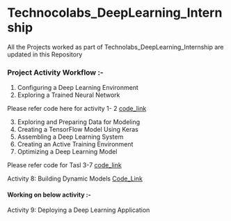 # Technocolabs_DeepLearning_Internship
All the Projects worked as part of Technolabs_DeepLearning_Internship are updated in this Repository


### Project Activity Workflow :- 

1. Configuring a Deep Learning Environment
2. Exploring a Trained Neural Network

Please refer code here for activity 1- 2  [code_link](https://github.com/Aishwaryasasanapuri/Technocolabs_DeepLearning_Internship/blob/main/MNIST_Data/MNIST_dataset.ipynb)

3. Exploring and Preparing Data for Modeling 
4. Creating a TensorFlow Model Using Keras
5. Assembling a Deep Learning System
6. Creating an Active Training Environment
7. Optimizing a Deep Learning Model

Please refer code for Tasl 3-7 
[code_link](https://github.com/Aishwaryasasanapuri/Technocolabs_DeepLearning_Internship/blob/main/Bitcoin%20Data/Bitcoin_Dataset_Project.ipynb)

Activity 8: Building Dynamic Models
[Code_Link](https://github.com/Aishwaryasasanapuri/Technocolabs_DeepLearning_Internship/blob/main/Bitcoin%20Data/Deployement/Deployment_Building_Dynamic_Models.ipynb)

#### Working on below activity :-

Activity 9: Deploying a Deep Learning Application
